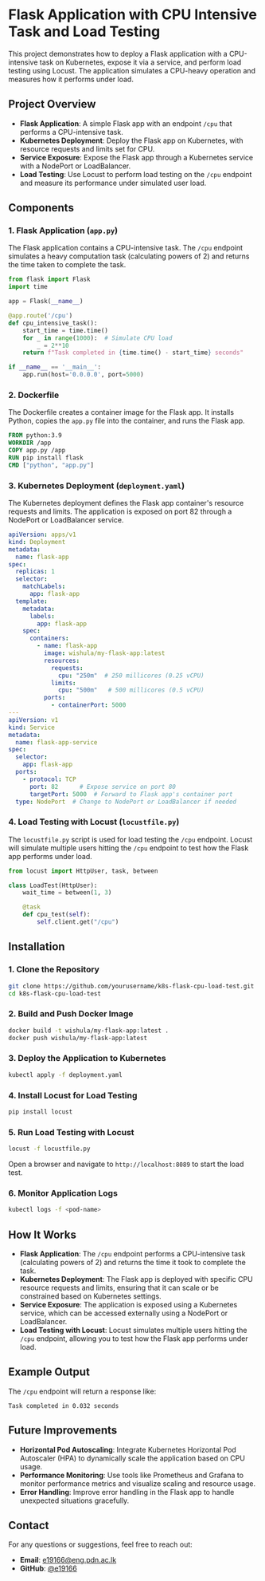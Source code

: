 # Flask Application with CPU Intensive Task and Load Testing

This project demonstrates how to deploy a Flask application with a CPU-intensive task on Kubernetes, expose it via a service, and perform load testing using Locust. The application simulates a CPU-heavy operation and measures how it performs under load. 

## Project Overview

- **Flask Application**: A simple Flask app with an endpoint `/cpu` that performs a CPU-intensive task.
- **Kubernetes Deployment**: Deploy the Flask app on Kubernetes, with resource requests and limits set for CPU.
- **Service Exposure**: Expose the Flask app through a Kubernetes service with a NodePort or LoadBalancer.
- **Load Testing**: Use Locust to perform load testing on the `/cpu` endpoint and measure its performance under simulated user load.

## Components

### 1. Flask Application (`app.py`)

The Flask application contains a CPU-intensive task. The `/cpu` endpoint simulates a heavy computation task (calculating powers of 2) and returns the time taken to complete the task.

```python
from flask import Flask
import time

app = Flask(__name__)

@app.route('/cpu')
def cpu_intensive_task():
    start_time = time.time()
    for _ in range(1000):  # Simulate CPU load
        _ = 2**10  
    return f"Task completed in {time.time() - start_time} seconds"

if __name__ == '__main__':
    app.run(host='0.0.0.0', port=5000)
```

### 2. Dockerfile

The Dockerfile creates a container image for the Flask app. It installs Python, copies the `app.py` file into the container, and runs the Flask app.

```dockerfile
FROM python:3.9
WORKDIR /app
COPY app.py /app
RUN pip install flask
CMD ["python", "app.py"]
```

### 3. Kubernetes Deployment (`deployment.yaml`)

The Kubernetes deployment defines the Flask app container's resource requests and limits. The application is exposed on port 82 through a NodePort or LoadBalancer service.

```yaml
apiVersion: apps/v1
kind: Deployment
metadata:
  name: flask-app
spec:
  replicas: 1
  selector:
    matchLabels:
      app: flask-app
  template:
    metadata:
      labels:
        app: flask-app
    spec:
      containers:
        - name: flask-app
          image: wishula/my-flask-app:latest
          resources:
            requests:
              cpu: "250m"  # 250 millicores (0.25 vCPU)
            limits:
              cpu: "500m"   # 500 millicores (0.5 vCPU)
          ports:
            - containerPort: 5000
---
apiVersion: v1
kind: Service
metadata:
  name: flask-app-service
spec:
  selector:
    app: flask-app
  ports:
    - protocol: TCP
      port: 82      # Expose service on port 80
      targetPort: 5000  # Forward to Flask app's container port
  type: NodePort  # Change to NodePort or LoadBalancer if needed
```

### 4. Load Testing with Locust (`locustfile.py`)

The `locustfile.py` script is used for load testing the `/cpu` endpoint. Locust will simulate multiple users hitting the `/cpu` endpoint to test how the Flask app performs under load.

```python
from locust import HttpUser, task, between

class LoadTest(HttpUser):
    wait_time = between(1, 3)

    @task
    def cpu_test(self):
        self.client.get("/cpu")
```

## Installation

### 1. Clone the Repository

```bash
git clone https://github.com/yourusername/k8s-flask-cpu-load-test.git
cd k8s-flask-cpu-load-test
```

### 2. Build and Push Docker Image

```bash
docker build -t wishula/my-flask-app:latest .
docker push wishula/my-flask-app:latest
```

### 3. Deploy the Application to Kubernetes

```bash
kubectl apply -f deployment.yaml
```

### 4. Install Locust for Load Testing

```bash
pip install locust
```

### 5. Run Load Testing with Locust

```bash
locust -f locustfile.py
```

Open a browser and navigate to `http://localhost:8089` to start the load test.

### 6. Monitor Application Logs

```bash
kubectl logs -f <pod-name>
```

## How It Works

- **Flask Application**: The `/cpu` endpoint performs a CPU-intensive task (calculating powers of 2) and returns the time it took to complete the task.
- **Kubernetes Deployment**: The Flask app is deployed with specific CPU resource requests and limits, ensuring that it can scale or be constrained based on Kubernetes settings.
- **Service Exposure**: The application is exposed using a Kubernetes service, which can be accessed externally using a NodePort or LoadBalancer.
- **Load Testing with Locust**: Locust simulates multiple users hitting the `/cpu` endpoint, allowing you to test how the Flask app performs under load.

## Example Output

The `/cpu` endpoint will return a response like:

```
Task completed in 0.032 seconds
```

## Future Improvements

- **Horizontal Pod Autoscaling**: Integrate Kubernetes Horizontal Pod Autoscaler (HPA) to dynamically scale the application based on CPU usage.
- **Performance Monitoring**: Use tools like Prometheus and Grafana to monitor performance metrics and visualize scaling and resource usage.
- **Error Handling**: Improve error handling in the Flask app to handle unexpected situations gracefully.

## Contact

For any questions or suggestions, feel free to reach out:

- **Email**: e19166@eng.pdn.ac.lk
- **GitHub**: [@e19166](https://github.com/e19166)
